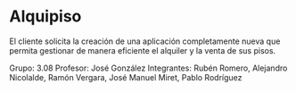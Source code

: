 # Alquipiso
El cliente solicita la creación de una aplicación completamente nueva que permita gestionar de manera eficiente el alquiler y la venta de sus pisos. 

Grupo: 3.08
Profesor: José González 
Integrantes: Rubén Romero, Alejandro Nicolalde, Ramón Vergara, José Manuel Miret, Pablo Rodríguez 